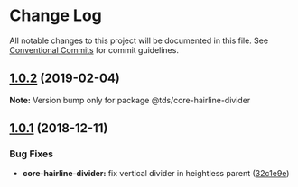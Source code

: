 # Change Log

All notable changes to this project will be documented in this file.
See [Conventional Commits](https://conventionalcommits.org) for commit guidelines.

## [1.0.2](https://github.com/telusdigital/tds/compare/@tds/core-hairline-divider@1.0.1...@tds/core-hairline-divider@1.0.2) (2019-02-04)

**Note:** Version bump only for package @tds/core-hairline-divider

<a name="1.0.1"></a>

## [1.0.1](https://github.com/telusdigital/tds/compare/@tds/core-hairline-divider@1.0.0...@tds/core-hairline-divider@1.0.1) (2018-12-11)

### Bug Fixes

- **core-hairline-divider:** fix vertical divider in heightless parent ([32c1e9e](https://github.com/telusdigital/tds/commit/32c1e9e))
